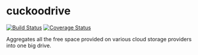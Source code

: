 cuckoodrive
===========
[![Build Status](https://travis-ci.org/lukasmartinelli/cuckoodrive.png?branch=master)](https://travis-ci.org/lukasmartinelli/cuckoodrive)
[![Coverage Status](https://coveralls.io/repos/lukasmartinelli/cuckoodrive/badge.png)](https://coveralls.io/r/lukasmartinelli/cuckoodrive)

Aggregates all the free space provided on various cloud storage providers into one big drive.
